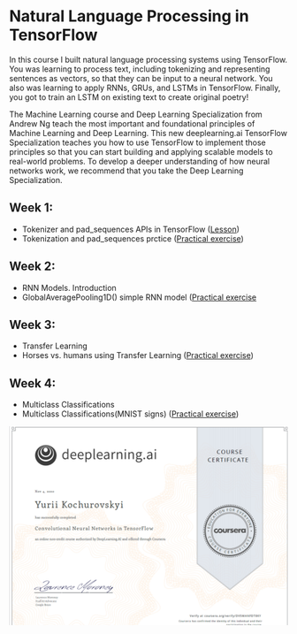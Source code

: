 # Natural Language Processing in TensorFlow
In this course I built natural language processing systems using TensorFlow. You was learning to process text, including tokenizing and representing sentences as vectors, so that they can be input to a neural network. You also was learning to apply RNNs, GRUs, and LSTMs in TensorFlow. Finally, you got to train an  LSTM on existing text to create original poetry!

The Machine Learning course and Deep Learning Specialization from Andrew Ng teach the most important and foundational principles of Machine Learning and Deep Learning. This new deeplearning.ai TensorFlow Specialization teaches you how to use TensorFlow to implement those principles so that you can start building and applying scalable models to real-world problems. To develop a deeper understanding of how neural networks work, we recommend that you take the Deep Learning Specialization.

## Week 1:
  - Tokenizer and pad_sequences APIs in TensorFlow ([Lesson](https://github.com/Kochurovskyi/Deep_Neural_Network_Projects/blob/main/Courses%20(COURSERA)/8.%20Natural%20Language%20Processing%20in%20TensorFlow/week1/Course_3_Week_1_Lesson_3.ipynb))
  - Tokenization and pad_sequences prctice ([Practical exercise](https://github.com/Kochurovskyi/Deep_Neural_Network_Projects/blob/main/Courses%20(COURSERA)/8.%20Natural%20Language%20Processing%20in%20TensorFlow/week1/Course_3_Week_1_Exercise_question.ipynb))
  
## Week 2:
 - RNN Models. Introduction
 -  GlobalAveragePooling1D() simple RNN model ([Practical exercise](https://github.com/Kochurovskyi/Deep_Neural_Network_Projects/blob/main/Courses%20(COURSERA)/8.%20Natural%20Language%20Processing%20in%20TensorFlow/week2/Course_3_Week_2_Exercise_Question.ipynb)

  
## Week 3:
- Transfer Learning
- Horses vs. humans using Transfer Learning ([Practical exercise](https://github.com/Kochurovskyi/Deep_Neural_Network_Projects/blob/main/Courses%20(COURSERA)/7.%20Convolutional%20Neural%20Networks%20in%20TensorFlow/Exercise_3_Horses_vs_humans_using_Transfer_Learning_Question-FINAL.ipynb))

  
## Week 4:
 - Multiclass Classifications
  - Multiclass Classifications(MNIST signs) ([Practical exercise](https://github.com/Kochurovskyi/Deep_Neural_Network_Projects/blob/main/Courses%20(COURSERA)/7.%20Convolutional%20Neural%20Networks%20in%20TensorFlow/Exercise_4_Multi_class_classifier_Question-FINAL.ipynb))
 

![Cert.](https://github.com/Kochurovskyi/Deep_Neural_Network_Projects/blob/main/Courses%20(COURSERA)/7.%20Convolutional%20Neural%20Networks%20in%20TensorFlow/cert.png)
 
